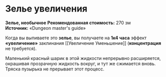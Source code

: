 # Зелье увеличения

**Зелье, необычное**
**Рекомендованная стоимость:** 270 зм
**Источник:** «Dungeon master's guide»

Когда вы выпиваете это **зелье**, вы получаете на **1к4 часа** эффект **«увеличение»** заклинания [[Увеличение Уменьшение]] (**концентрация** не требуется).

Маленький красный шарик в этой жидкости непрерывно расширяется, окрашивая прозрачную жидкость вокруг, и тут же сжимается вновь. Тряска пузырька не прерывает этот процесс.